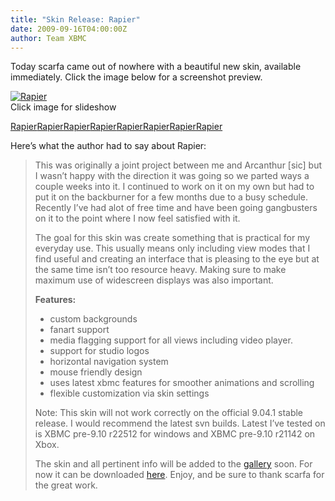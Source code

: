 ```yaml
---
title: "Skin Release: Rapier"
date: 2009-09-16T04:00:00Z
author: Team XBMC
---
```


Today scarfa came out of nowhere with a beautiful new skin, available immediately. Click the image below for a screenshot preview.

[![](/sites/default/files/uploads/rapier1.webp "Rapier")](/sites/default/files/uploads/rapier1.webp)  
 Click image for slideshow

[Rapier](../wp-content/gallery/rapier/rapier2.webp)[Rapier](../wp-content/gallery/rapier/rapier3.webp)[Rapier](../wp-content/gallery/rapier/rapier4.webp)[Rapier](../wp-content/gallery/rapier/rapier5.webp)[Rapier](../wp-content/gallery/rapier/rapier6.webp)[Rapier](../wp-content/gallery/rapier/rapier7.webp)[Rapier](../wp-content/gallery/rapier/rapier8.webp)[Rapier](../wp-content/gallery/rapier/rapier9.webp)

Here’s what the author had to say about Rapier:

> This was originally a joint project between me and Arcanthur [sic] but I wasn’t happy with the direction it was going so we parted ways a couple weeks into it. I continued to work on it on my own but had to put it on the backburner for a few months due to a busy schedule. Recently I’ve had alot of free time and have been going gangbusters on it to the point where I now feel satisfied with it.
>
> The goal for this skin was create something that is practical for my everyday use. This usually means only including view modes that I find useful and creating an interface that is pleasing to the eye but at the same time isn’t too resource heavy. Making sure to make maximum use of widescreen displays was also important.
>
> **Features:**
>
> - custom backgrounds
> - fanart support
> - media flagging support for all views including video player.
> - support for studio logos
> - horizontal navigation system
> - mouse friendly design
> - uses latest xbmc features for smoother animations and scrolling
> - flexible customization via skin settings
>
> Note: This skin will not work correctly on the official 9.04.1 stable release. I would recommend the latest svn builds. Latest I’ve tested on is XBMC pre-9.10 r22512 for windows and XBMC pre-9.10 r21142 on Xbox.
>
> The skin and all pertinent info will be added to the [gallery](/slideshow/skins) soon. For now it can be downloaded [here](https://www.deviantart.com/download/137313896/Rapier___XBMC_by_tvnca.zip). Enjoy, and be sure to thank scarfa for the great work.
